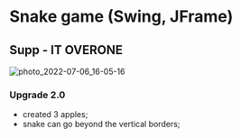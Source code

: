 # Snake game (Swing, JFrame)
## Supp - IT OVERONE
![photo_2022-07-06_16-05-16](https://user-images.githubusercontent.com/93983025/177557069-102b780a-5cd8-451b-9cb2-61aeb1c7817d.jpg)

### Upgrade 2.0
- created 3 apples;
- snake can go beyond the vertical borders;
